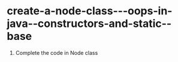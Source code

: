 # create-a-node-class---oops-in-java--constructors-and-static--base

1. Complete the code in Node class